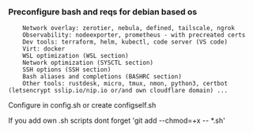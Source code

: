### Preconfigure bash and reqs for debian based os

        Network overlay: zerotier, nebula, defined, tailscale, ngrok
        Observability: nodeexporter, prometheus - with precreated certs
        Dev tools: terraform, helm, kubectl, code server (VS code)
        Virt: docker
        WSL optimization (WSL section)
        Network optimization (SYSCTL section)
        SSH options (SSH section)
        Bash aliases and completions (BASHRC section)
        Other tools: rustdesk, micro, tmux, nmon, python3, certbot (letsencrypt sslip.io/nip.io or/and own cloudflare domain) ...

Configure in config.sh or create configself.sh

If you add own .sh scripts dont forget 'git add --chmod=+x -- *.sh'

